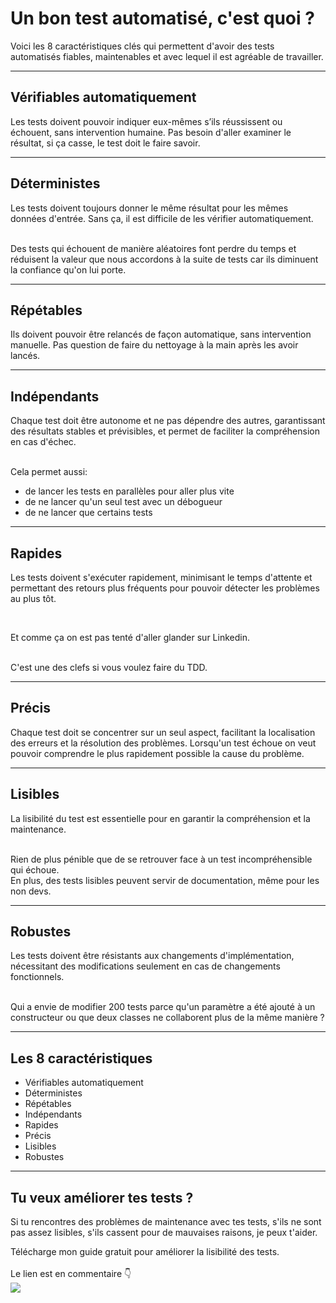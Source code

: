 <!--
theme:  your-theme
size: linkedin-portrait
paginate: true
header: 8 caractéristiques importantes des tests
_header: ''
_footer: <a href="https://www.linkedin.com/in/charles-desneuf/"><img src="./charles-desneuf-square.png" class="profile-picture">Charles Desneuf</a>
footer: <a href="https://www.linkedin.com/in/charles-desneuf/">Charles Desneuf</a>
-->

# Un bon test automatisé, c'est quoi ?
Voici les 8 caractéristiques clés qui permettent d'avoir des tests automatisés fiables, maintenables et avec lequel il est agréable de travailler.

---

## Vérifiables automatiquement
Les tests doivent pouvoir indiquer eux-mêmes s’ils réussissent ou échouent, sans intervention humaine.
Pas besoin d'aller examiner le résultat, si ça casse, le test doit le faire savoir.

---

## Déterministes
Les tests doivent toujours donner le même résultat pour les mêmes données d'entrée. Sans ça, il est difficile de les vérifier automatiquement.

<br />
Des tests qui échouent de manière aléatoires font perdre du temps et réduisent la valeur que nous accordons à la suite de tests car ils diminuent la confiance qu'on lui porte.

---

## Répétables
Ils doivent pouvoir être relancés de façon automatique, sans intervention manuelle.
Pas question de faire du nettoyage à la main après les avoir lancés.

---

## Indépendants
Chaque test doit être autonome et ne pas dépendre des autres, garantissant des résultats stables et prévisibles, et permet de faciliter la compréhension en cas d'échec.

<br />
Cela permet aussi:

- de lancer les tests en parallèles pour aller plus vite
- de ne lancer qu'un seul test avec un débogueur
- de ne lancer que certains tests

---

## Rapides
Les tests doivent s'exécuter rapidement, minimisant le temps d'attente et permettant des retours plus fréquents pour pouvoir détecter les problèmes au plus tôt.

<br />

Et comme ça on est pas tenté d'aller glander sur Linkedin.

<br />
C'est une des clefs si vous voulez faire du TDD.

---

## Précis
Chaque test doit se concentrer sur un seul aspect, facilitant la localisation des erreurs et la résolution des problèmes.
Lorsqu'un test échoue on veut pouvoir comprendre le plus rapidement possible la cause du problème. 

---

## Lisibles
La lisibilité du test est essentielle pour en garantir la compréhension et la maintenance.

<br />
Rien de plus pénible que de se retrouver face à un test incompréhensible qui échoue.

<br />
En plus, des tests lisibles peuvent servir de documentation, même pour les non devs.

---

## Robustes
Les tests doivent être résistants aux changements d'implémentation, nécessitant des modifications seulement en cas de changements fonctionnels.

<br />
Qui a envie de modifier 200 tests parce qu'un paramètre a été ajouté à un constructeur ou que deux classes ne collaborent plus de la même manière ?

---
## Les 8 caractéristiques

- Vérifiables automatiquement
- Déterministes
- Répétables
- Indépendants
- Rapides
- Précis
- Lisibles
- Robustes
---

## Tu veux améliorer tes tests ?
<!--
_footer: <a href="https://www.linkedin.com/in/charles-desneuf/"><img src="./charles-desneuf-square.png" class="profile-picture">Charles Desneuf</a>
-->

Si tu rencontres des problèmes de maintenance avec tes tests, s'ils ne sont pas assez lisibles, s'ils cassent pour de mauvaises raisons, je peux t'aider.

<div class="offer">
    <div class="offer-content">
    Télécharge mon guide gratuit pour améliorer la lisibilité des tests.<br /><br />Le lien est en commentaire 👇
    </div>
    <div class="offer-img">
    <a href="https://formation.charlesdesneuf.com/guide-gratuit-5-idees-pour-ameliorer-la-lisibilite-de-vos-tests-automatises?utm_medium=social&utm_source=linkedin&utm_campaign=carousel-Stubbing%20du%20temps%20%3A%20Prendre%20le%20contr%C3%B4le%20du%20syst%C3%A8me">
    <img src="https://formation.charlesdesneuf.com/content-assets/public/eyJhbGciOiJIUzI1NiJ9.eyJvYmplY3Rfa2V5IjoiZHdvazQ1NXZvbDQwdm9rZHNmbXV0NnVxMHF1bCIsImRvbWFpbiI6ImZvcm1hdGlvbi5jaGFybGVzZGVzbmV1Zi5jb20ifQ.NS61AHjRUfdqsvHH6gqCbDNSSyCeI3U3AUlI-7U-PzE" class="free-guide-picture" /></a>
    </div>
</div>
